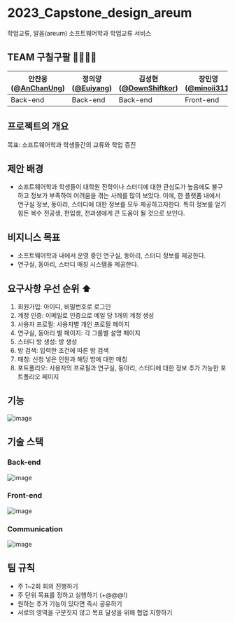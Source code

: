# 2023_Capstone_design_areum
학업교류, 알음(areum)
소프트웨어학과 학업교류 서비스


## TEAM 구칠구팔 👨‍👨‍👧‍👦
|안찬웅([@AnChanUng](https://github.com/AnChanUng))|정의양([@Euiyang](https://github.com/euiyang))|김성현([@DownShiftkor](https://github.com/downshiftkor))|장민영([@minoii311](https://github.com/minoii311))|
|---|---|---|---|
|Back-end|Back-end|Back-end|Front-end|





## 프로젝트의 개요
목표: 소프트웨어학과 학생들간의 교류와 학업 증진

## 제안 배경

- 소프트웨어학과 학생들이 대학원 진학이나 스터디에 대한 관심도가 높음에도 불구하고
정보가 부족하여 어려움을 겪는 사례를 많이 보았다. 
이에, 한 플랫폼 내에서 연구실 정보, 동아리, 스터디에 대한 정보를 모두 제공하고자한다.
특히 정보를 얻기 힘든 복수 전공생, 편입생, 전과생에게 큰 도움이 될 것으로 보인다.





## 비지니스 목표

- 소프트웨어학과 내에서 운영 중인 연구실, 동아리, 스터디 정보를 제공한다.
- 연구실, 동아리, 스터디 매칭 시스템을 제공한다.





## 요구사항 우선 순위 ⬆️

1. 회원가입: 아이디, 비밀번호로 로그인
2. 계정 인증: 이메일로 인증으로 메일 당 1개의 계정 생성
3. 사용자 프로필: 사용자별 개인 프로필 페이지
4. 연구실, 동아리 별 페이지: 각 그룹별 설명 페이지
5. 스터디 방 생성: 방 생성
6. 방 검색: 입력한 조건에 따른 방 검색
7. 매칭: 신청 넣은 인원과 해당 방에 대한 매칭
8. 포트폴리오: 사용자의 프로필과 연구실, 동아리, 스터디에 대한 정보 추가 가능한 포트폴리오 페이지

## 기능
![image](https://user-images.githubusercontent.com/104750924/226174459-481dc953-a48b-47a7-916d-2e3de83ac3d9.png)


## 기술 스택
### Back-end
![image](https://user-images.githubusercontent.com/65746019/226838722-e7897775-635d-462e-b4f2-a8163f883cab.png)

### Front-end
![image](https://user-images.githubusercontent.com/65746019/226838832-7fa6961e-a891-4858-855f-dd4d459a0f69.png)

### Communication
![image](https://user-images.githubusercontent.com/65746019/226839407-3cd64cbe-9652-4a9b-a9f9-24ed684ff6b5.png)

## 팀 규칙

- 주 1~2회 회의 진행하기
- 주 단위 목표를 정하고 실행하기 (+@@@!)
- 원하는 추가 기능이 있다면 즉시 공유하기
- 서로의 영역을 구분짓지 않고 목표 달성을 위해 협업 지향하기
